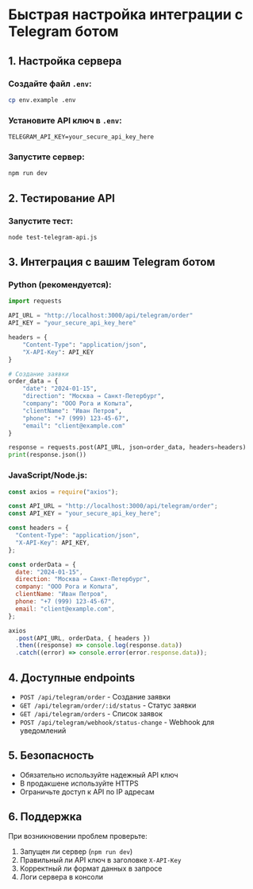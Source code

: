 # Быстрая настройка интеграции с Telegram ботом

## 1. Настройка сервера

### Создайте файл `.env`:

```bash
cp env.example .env
```

### Установите API ключ в `.env`:

```env
TELEGRAM_API_KEY=your_secure_api_key_here
```

### Запустите сервер:

```bash
npm run dev
```

## 2. Тестирование API

### Запустите тест:

```bash
node test-telegram-api.js
```

## 3. Интеграция с вашим Telegram ботом

### Python (рекомендуется):

```python
import requests

API_URL = "http://localhost:3000/api/telegram/order"
API_KEY = "your_secure_api_key_here"

headers = {
    "Content-Type": "application/json",
    "X-API-Key": API_KEY
}

# Создание заявки
order_data = {
    "date": "2024-01-15",
    "direction": "Москва → Санкт-Петербург",
    "company": "ООО Рога и Копыта",
    "clientName": "Иван Петров",
    "phone": "+7 (999) 123-45-67",
    "email": "client@example.com"
}

response = requests.post(API_URL, json=order_data, headers=headers)
print(response.json())
```

### JavaScript/Node.js:

```javascript
const axios = require("axios");

const API_URL = "http://localhost:3000/api/telegram/order";
const API_KEY = "your_secure_api_key_here";

const headers = {
  "Content-Type": "application/json",
  "X-API-Key": API_KEY,
};

const orderData = {
  date: "2024-01-15",
  direction: "Москва → Санкт-Петербург",
  company: "ООО Рога и Копыта",
  clientName: "Иван Петров",
  phone: "+7 (999) 123-45-67",
  email: "client@example.com",
};

axios
  .post(API_URL, orderData, { headers })
  .then((response) => console.log(response.data))
  .catch((error) => console.error(error.response.data));
```

## 4. Доступные endpoints

- `POST /api/telegram/order` - Создание заявки
- `GET /api/telegram/order/:id/status` - Статус заявки
- `GET /api/telegram/orders` - Список заявок
- `POST /api/telegram/webhook/status-change` - Webhook для уведомлений

## 5. Безопасность

- Обязательно используйте надежный API ключ
- В продакшене используйте HTTPS
- Ограничьте доступ к API по IP адресам

## 6. Поддержка

При возникновении проблем проверьте:

1. Запущен ли сервер (`npm run dev`)
2. Правильный ли API ключ в заголовке `X-API-Key`
3. Корректный ли формат данных в запросе
4. Логи сервера в консоли
